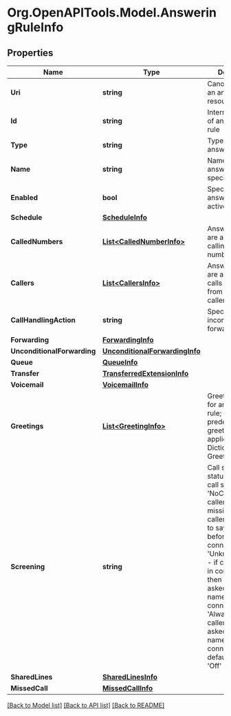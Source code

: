 
# Org.OpenAPITools.Model.AnsweringRuleInfo

## Properties

Name | Type | Description | Notes
------------ | ------------- | ------------- | -------------
**Uri** | **string** | Canonical URI to an answering rule resource | [optional] 
**Id** | **string** | Internal identifier of an answering rule | [optional] 
**Type** | **string** | Type of an answering rule | [optional] 
**Name** | **string** | Name of an answering rule specified by user | [optional] 
**Enabled** | **bool** | Specifies if an answering rule is active or inactive | [optional] 
**Schedule** | [**ScheduleInfo**](ScheduleInfo.md) |  | [optional] 
**CalledNumbers** | [**List&lt;CalledNumberInfo&gt;**](CalledNumberInfo.md) | Answering rules are applied when calling to selected number(s) | [optional] 
**Callers** | [**List&lt;CallersInfo&gt;**](CallersInfo.md) | Answering rules are applied when calls are received from specified caller(s) | [optional] 
**CallHandlingAction** | **string** | Specifies how incoming calls are forwarded | [optional] 
**Forwarding** | [**ForwardingInfo**](ForwardingInfo.md) |  | [optional] 
**UnconditionalForwarding** | [**UnconditionalForwardingInfo**](UnconditionalForwardingInfo.md) |  | [optional] 
**Queue** | [**QueueInfo**](QueueInfo.md) |  | [optional] 
**Transfer** | [**TransferredExtensionInfo**](TransferredExtensionInfo.md) |  | [optional] 
**Voicemail** | [**VoicemailInfo**](VoicemailInfo.md) |  | [optional] 
**Greetings** | [**List&lt;GreetingInfo&gt;**](GreetingInfo.md) | Greetings applied for an answering rule; only predefined greetings can be applied, see Dictionary Greeting List | [optional] 
**Screening** | **string** | Call screening status. &#39;Off&#39; - no call screening; &#39;NoCallerId&#39; - if caller ID is missing, then callers are asked to say their name before connecting; &#39;UnknownCallerId&#39; - if caller ID is not in contact list, then callers are asked to say their name before connecting; &#39;Always&#39; - the callers are always asked to say their name before connecting. The default value is &#39;Off&#39; | [optional] 
**SharedLines** | [**SharedLinesInfo**](SharedLinesInfo.md) |  | [optional] 
**MissedCall** | [**MissedCallInfo**](MissedCallInfo.md) |  | [optional] 

[[Back to Model list]](../README.md#documentation-for-models)
[[Back to API list]](../README.md#documentation-for-api-endpoints)
[[Back to README]](../README.md)

